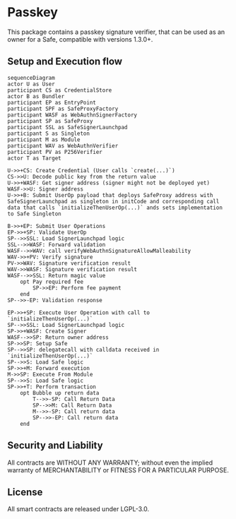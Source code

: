 # Passkey

This package contains a passkey signature verifier, that can be used as an owner for a Safe, compatible with versions 1.3.0+.

## Setup and Execution flow

```mermaid
sequenceDiagram
actor U as User
participant CS as CredentialStore
actor B as Bundler
participant EP as EntryPoint
participant SPF as SafeProxyFactory
participant WASF as WebAuthnSignerFactory
participant SP as SafeProxy
participant SSL as SafeSignerLaunchpad
participant S as Singleton
participant M as Module
participant WAV as WebAuthnVerifier
participant PV as P256Verifier
actor T as Target

U->>+CS: Create Credential (User calls `create(...)`)
CS->>U: Decode public key from the return value
U->>+WASF: Get signer address (signer might not be deployed yet)
WASF->>U: Signer address
U->>+B: Submit UserOp payload that deploys SafeProxy address with SafeSignerLaunchpad as singleton in initCode and corresponding call data that calls `initializeThenUserOp(...)` ands sets implementation to Safe Singleton

B->>+EP: Submit User Operations
EP->>+SP: Validate UserOp
SP-->>SSL: Load SignerLaunchpad logic
SSL-->>WASF: Forward validation
WASF-->>WAV: call verifyWebAuthnSignatureAllowMalleability
WAV->>+PV: Verify signature
PV->>WAV: Signature verification result
WAV->>WASF: Signature verification result
WASF-->>SSL: Return magic value
    opt Pay required fee
        SP->>EP: Perform fee payment
    end
SP-->>-EP: Validation response

EP->>+SP: Execute User Operation with call to `initializeThenUserOp(...)`
SP-->>SSL: Load SignerLaunchpad logic
SP->>+WASF: Create Signer
WASF-->>SP: Return owner address
SP->>SP: Setup Safe
SP-->>SP: delegatecall with calldata received in `initializeThenUserOp(...)`
SP-->>S: Load Safe logic
SP->>+M: Forward execution
M->>SP: Execute From Module
SP-->>S: Load Safe logic
SP->>+T: Perform transaction
    opt Bubble up return data
        T-->>-SP: Call Return Data
        SP-->>M: Call Return Data
        M-->>-SP: Call return data
        SP-->>-EP: Call return data
    end
```

## Security and Liability

All contracts are WITHOUT ANY WARRANTY; without even the implied warranty of MERCHANTABILITY or FITNESS FOR A PARTICULAR PURPOSE.

## License

All smart contracts are released under LGPL-3.0.